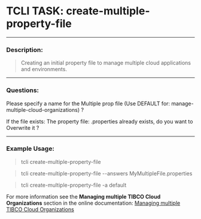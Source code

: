 # TCLI TASK: create-multiple-property-file

---
### Description:
> Creating an initial property file to manage multiple cloud applications and environments.

---
### Questions:

Please specify a name for the Multiple prop file (Use DEFAULT for: manage-multiple-cloud-organizations) ?

If the file exists:
The property file: <FILE>.properties already exists, do you want to Overwrite it ?

---
### Example Usage:
> tcli create-multiple-property-file

> tcli create-multiple-property-file --answers MyMultipleFile.properties

> tcli create-multiple-property-file -a default


For more information see the **Managing multiple TIBCO Cloud Organizations** section in the online documentation:
[Managing multiple TIBCO Cloud Organizations](https://tibcosoftware.github.io/TCSToolkit/cli/tutorials/004_Multiple_Organizations/)
